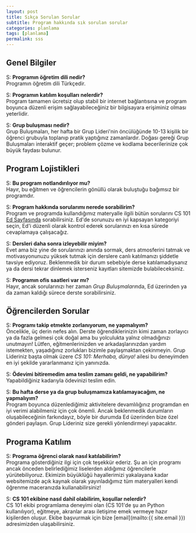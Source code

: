 ```yaml
---
layout: post
title: Sıkça Sorulan Sorular
subtitle: Program hakkında sık sorulan sorular
categories: planlama
tags: [planlama]
permalink: sss
---
```

<!-- todo add table of contents, sort the questions in order of importance, maybe add some categories -->


## Genel Bilgiler  

S: **Programın öğretim dili nedir?**    
Programın öğretim dili Türkçedir.

S: **Programın katılım koşulları nelerdir?**  
 Program tamamen ücretsiz olup stabil bir internet bağlantısına ve program boyunca düzenli erişim sağlayabileceğiniz bir bilgisayara erişiminiz olması yeterlidir.

S: **Grup buluşması nedir?**  
 Grup Buluşmaları, her hafta bir Grup Lideri'nin öncülüğünde 10-13 kişilik bir öğrenci grubuyla toplanıp pratik yaptığınız zamanlardır. Doğası gereği Grup Buluşmaları interaktif geçer; problem çözme ve kodlama becerilerinize çok büyük faydası bulunur.

## Program Lojistikleri  

S: **Bu program notlandırılıyor mu?**  
 Hayır, bu eğitmen ve öğrencilerin gönüllü olarak buluştuğu bağımsız bir programdır.

S: **Program hakkında sorularımı nerede sorabilirim?**  
 Program ve programda kullandığımız materyalle ilgili bütün sorularını CS 101 [Ed Sayfasında]() sorabilirsiniz. Ed'de sorunuzu en iyi kapsayan kategoriyi seçin, Ed'i düzenli olarak kontrol ederek sorularınızı en kısa sürede cevaplamaya çalışacağız.

S: **Dersleri daha sonra izleyebilir miyim?**  
 Evet ama biz yine de sorularınızı anında sormak, ders atmosferini tatmak ve motivasyonunuzu yüksek tutmak için derslere canlı katılmanızı şiddetle tavsiye ediyoruz. Beklenmedik bir durum sebebiyle derse katılamadıysanız ya da dersi tekrar dinlemek isterseniz kayıtları sitemizde bulabileceksiniz.
<!-- add hyperlink to Lcture videos-->

S: **Programın ofis saatleri var mı?**  
 Hayır, ancak sorularınızı her zaman *Grup Buluşmaları*nda, Ed üzerinden ya da zaman kaldığı sürece derste sorabilirsiniz.

## Öğrencilerden Sorular

S: **Programı takip etmekte zorlanıyorum, ne yapmalıyım?**  
 Öncelikle, üç derin nefes alın. Derste öğrendiklerinizin kimi zaman zorlayıcı ya da fazla gelmesi çok doğal ama bu yolculukta yalnız olmadığınızı unutmayın! Lütfen, eğitmenlerinizden ve arkadaşlarınızdan yardım istemekten, yaşadığınız zorlukları bizimle paylaşmaktan çekinmeyin. Grup Lideriniz başta olmak üzere *CS 101: Merhaba, dünya!* ailesi  bu deneyimden en iyi şekilde yararlanmanız için yanınızda.

S: **Ödevimi bitiremedim ama teslim zamanı geldi, ne yapabilirim?**  
 Yapabildiğiniz kadarıyla ödevinizi teslim edin.

S: **Bu hafta derse ya da grup buluşmamıza katılamayacağım, ne yapmalıyım?**  
 Program boyunca düzenlediğimiz aktivitelere devamlılığınız programdan en iyi verimi alabilmeniz için çok önemli. Ancak beklenmedik durumların oluşabileceğinin farkındayız, böyle bir durumda Ed üzerinden bize özel gönderi paylaşın. Grup Lideriniz size gerekli yönlendirmeyi yapacaktır.

## Programa Katılım
S: **Programa öğrenci olarak nasıl katılabilirim?**  
 Programa gösterdiğiniz ilgi için çok teşekkür ederiz. Şu an için programı ancak önceden belirlediğimiz liselerden aldığımız öğrencilerle yürütebiliyoruz. Ekimizin büyüklüğü hayallerimizi yakalayana kadar websitemizde açık kaynak olarak yayınladığımız tüm materyalleri kendi öğrenme maceranızda kullanabilirsiniz!

S: **CS 101 ekibine nasıl dahil olabilirim, koşullar nelerdir?**  
 CS 101 ekibi programlama deneyimi olan (CS 101'de şu an Python kullanılıyor), eğitmeye, akranlar arası iletişime emek vermeye hazır kişilerden oluşur. Ekibe başvurmak için bize [email](mailto:{{ site.email }}) adresimizden ulaşabilirsiniz.
<!-- todo: add email address --> 

<!-- todo
## Program ekibi ile nasıl iletişime geçebilirim?**  
Eğer programda yer alan bir öğrenciyseniz Ed sayfamızdan, değilseniz email adresimizden bize ulaşabilirsiniz. 
todo: maybe add a contact form
-->
